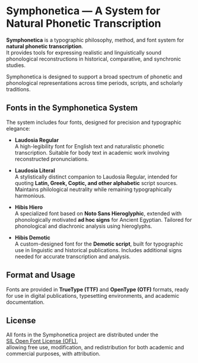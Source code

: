 # Symphonetica — A System for Natural Phonetic Transcription

**Symphonetica** is a typographic philosophy, method, and font system for **natural phonetic transcription**.  
It provides tools for expressing realistic and linguistically sound phonological reconstructions in historical, comparative, and synchronic studies.

Symphonetica is designed to support a broad spectrum of phonetic and phonological representations across time periods, scripts, and scholarly traditions.

## Fonts in the Symphonetica System

The system includes four fonts, designed for precision and typographic elegance:

- **Laudosia Regular**  
  A high-legibility font for English text and naturalistic phonetic transcription. Suitable for body text in academic work involving reconstructed pronunciations.

- **Laudosia Literal**  
  A stylistically distinct companion to Laudosia Regular, intended for quoting **Latin, Greek, Coptic, and other alphabetic** script sources. Maintains philological neutrality while remaining typographically harmonious.

- **Hibis Hiero**  
  A specialized font based on **Noto Sans Hieroglyphic**, extended with phonologically motivated **ad hoc signs** for Ancient Egyptian. Tailored for phonological and diachronic analysis using hieroglyphs.

- **Hibis Demotic**  
  A custom-designed font for the **Demotic script**, built for typographic use in linguistic and historical publications. Includes additional signs needed for accurate transcription and analysis.

## Format and Usage

Fonts are provided in **TrueType (TTF)** and **OpenType (OTF)** formats, ready for use in digital publications, typesetting environments, and academic documentation.

## License

All fonts in the Symphonetica project are distributed under the  
[SIL Open Font License (OFL)](https://scripts.sil.org/OFL),  
allowing free use, modification, and redistribution for both academic and commercial purposes, with attribution.

